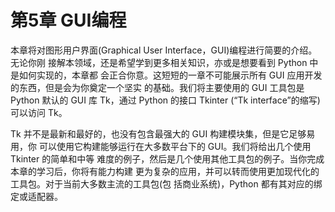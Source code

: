 # 第5章 GUI编程

本章将对图形用户界面(Graphical User Interface，GUI)编程进行简要的介绍。无论你刚 接解本领域，还是希望学到更多相关知识，亦或是想要看到 Python 中是如何实现的，本章都 会正合你意。这短短的一章不可能展示所有 GUI 应用开发的东西，但是会为你奠定一个坚实 的基础。我们将主要使用的 GUI 工具包是 Python 默认的 GUI 库 Tk，通过 Python 的接口 Tkinter
(“Tk interface”的缩写)可以访问 Tk。

Tk 并不是最新和最好的，也没有包含最强大的 GUI 构建模块集，但是它足够易用，你
可以使用它构建能够运行在大多数平台下的 GUI。我们将给出几个使用 Tkinter 的简单和中等 难度的例子，然后是几个使用其他工具包的例子。当你完成本章的学习后，你将有能力构建 更为复杂的应用，并可以转而使用更加现代化的工具包。对于当前大多数主流的工具包(包 括商业系统)，Python 都有其对应的绑定或适配器。


